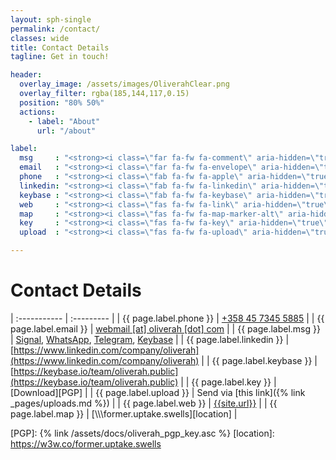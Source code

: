 ```yaml
---
layout: sph-single
permalink: /contact/
classes: wide
title: Contact Details
tagline: Get in touch!

header:
  overlay_image: /assets/images/OliverahClear.png
  overlay_filter: rgba(185,144,117,0.15)
  position: "80% 50%"
  actions:
    - label: "About"
      url: "/about"

label:
  msg     : "<strong><i class=\"far fa-fw fa-comment\" aria-hidden=\"true\">       </i>&nbsp;Msgs:         </strong>"
  email   : "<strong><i class=\"far fa-fw fa-envelope\" aria-hidden=\"true\">      </i>&nbsp;Email:        </strong>"
  phone   : "<strong><i class=\"fab fa-fw fa-apple\" aria-hidden=\"true\">         </i>&nbsp;Phone:        </strong>"
  linkedin: "<strong><i class=\"fab fa-fw fa-linkedin\" aria-hidden=\"true\">      </i>&nbsp;LinkedIn:     </strong>"
  keybase : "<strong><i class=\"fab fa-fw fa-keybase\" aria-hidden=\"true\">       </i>&nbsp;Keybase:      </strong>"
  web     : "<strong><i class=\"fas fa-fw fa-link\" aria-hidden=\"true\">          </i>&nbsp;Web:          </strong>"
  map     : "<strong><i class=\"fas fa-fw fa-map-marker-alt\" aria-hidden=\"true\"></i>&nbsp;Location:     </strong>"
  key     : "<strong><i class=\"fas fa-fw fa-key\" aria-hidden=\"true\">           </i>&nbsp;PGP&nbsp;Key: </strong>"
  upload  : "<strong><i class=\"fas fa-fw fa-upload\" aria-hidden=\"true\">        </i>&nbsp;Uploads:      </strong>"

---
```


# Contact Details

| :----------- | :--------- |
| {{ page.label.phone }}    | [+358 45 7345 5885][Phone] |
| {{ page.label.email }}    | [webmail [at] oliverah [dot] com](mailto:webmail@oliverah.com) |
| {{ page.label.msg }}      | [Signal], [WhatsApp], [Telegram], [Keybase] |
| {{ page.label.linkedin }} | [https://www.linkedin.com/company/oliverah](https://www.linkedin.com/company/oliverah) |
| {{ page.label.keybase }}  | [https://keybase.io/team/oliverah.public](https://keybase.io/team/oliverah.public) |
| {{ page.label.key }}      | [Download][PGP] |
| {{ page.label.upload }}   | Send via [this link]({% link _pages/uploads.md %}) |
| {{ page.label.web }}      | [{{site.url}}]({{site.url}}) |
| {{ page.label.map }}      | [\\\\\\former.uptake.swells][location] |

[Phone]:  tel:+3584573455885
[Signal]: https://signal.org
[WhatsApp]: https://whatsApp.com
[Telegram]: https://telegram.org
[Keybase]: https://keybase.io
[PGP]: {% link /assets/docs/oliverah_pgp_key.asc %}
[location]: https://w3w.co/former.uptake.swells
